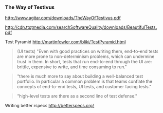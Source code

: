 ### The Way of Testivus
http://www.agitar.com/downloads/TheWayOfTestivus.pdf

http://cdn.ttgtmedia.com/searchSoftwareQuality/downloads/BeautifulTests.pdf

Test Pyramid
http://martinfowler.com/bliki/TestPyramid.html
> (UI tests) "Even with good practices on writing them, end-to-end tests are more prone to non-determinism problems, which can undermine trust in them. In short, tests that run end-to-end through the UI are: brittle, expensive to write, and time consuming to run."

> "there is much more to say about building a well-balanced test portfolio. In particular a common problem is that teams conflate the concepts of end-to-end tests, UI tests, and customer facing tests."

> "high-level tests are there as a second line of test defense."

Writing better rspecs
http://betterspecs.org/
